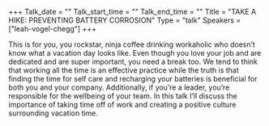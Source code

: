 +++
Talk_date = ""
Talk_start_time = ""
Talk_end_time = ""
Title = "TAKE A HIKE: PREVENTING BATTERY CORROSION"
Type = "talk"
Speakers = ["leah-vogel-chegg"]
+++

This is for you, you rockstar, ninja coffee drinking workaholic who doesn’t know what a vacation day looks like. Even though you love your job and are dedicated and are super important, you need a break too.
We tend to think that working all the time is an effective practice while the truth is that finding the time for self care and recharging your batteries is beneficial for both you and your company. Additionally, if you’re a leader, you’re responsible for the wellbeing of your team. In this talk I’ll discuss the importance of taking time off of work and creating a positive culture surrounding vacation time.
